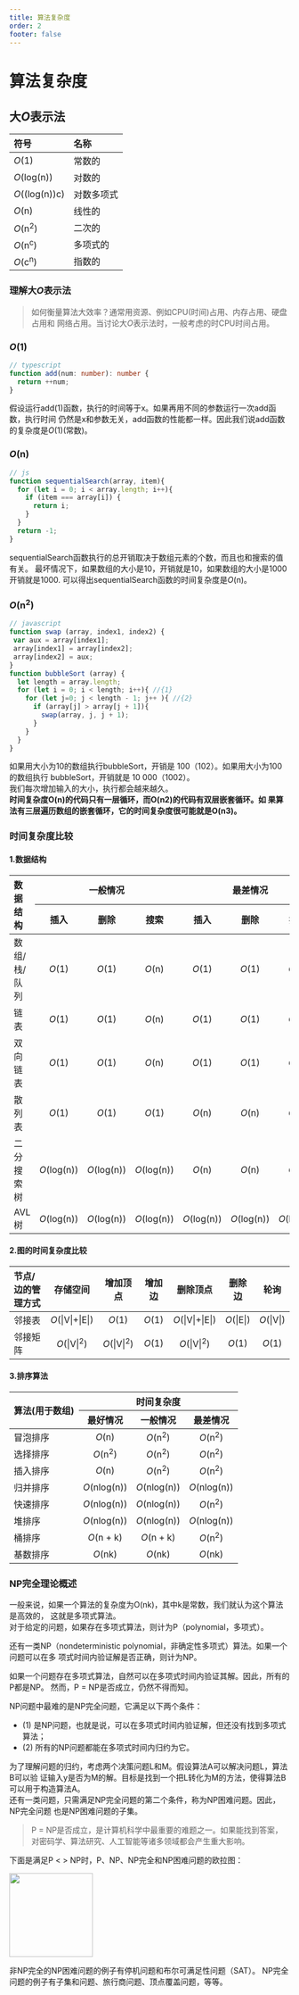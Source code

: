 ```yaml
---
title: 算法复杂度
order: 2
footer: false
---
```

算法复杂度
===

[myHost]: http://dsjs.docs.junfengshow.com

## 大*O*表示法

|符号|名称|
|:----|:----|
|*O*(1)|常数的|
|*O*(log(n))|对数的|
|*O*((log(n))c)|对数多项式|
|*O*(n)|线性的|
|*O*(n<sup>2</sup>)|二次的|
|*O*(n<sup>c</sup>)|多项式的|
|*O*(c<sup>n</sup>)|指数的|

### 理解大*O*表示法
> 如何衡量算法大效率？通常用资源、例如CPU(时间)占用、内存占用、硬盘占用和
> 网络占用。当讨论大*O*表示法时，一般考虑的时CPU时间占用。

### *O*(1)
```typescript
// typescript
function add(num: number): number { 
  return ++num; 
}
```
假设运行add(1)函数，执行的时间等于x。如果再用不同的参数运行一次add函数，执行时间
仍然是x和参数无关，add函数的性能都一样。因此我们说add函数的复杂度是*O*(1)(常数)。

### *O*(n)
```javascript
// js
function sequentialSearch(array, item){ 
  for (let i = 0; i < array.length; i++){ 
    if (item === array[i]) { 
      return i; 
    } 
  } 
  return -1; 
}
```
sequentialSearch函数执行的总开销取决于数组元素的个数，而且也和搜索的值有关。
最坏情况下，如果数组的大小是10，开销就是10，如果数组的大小是1000开销就是1000.
可以得出sequentialSearch函数的时间复杂度是*O*(n)。

### *O*(n<sup>2</sup>)
```javascript
// javascript
function swap (array, index1, index2) { 
 var aux = array[index1]; 
 array[index1] = array[index2]; 
 array[index2] = aux; 
} 
function bubbleSort (array) { 
  let length = array.length; 
  for (let i = 0; i < length; i++){ //{1} 
    for (let j=0; j < length - 1; j++ ){ //{2} 
      if (array[j] > array[j + 1]){ 
        swap(array, j, j + 1); 
      } 
    } 
  } 
}
```
如果用大小为10的数组执行bubbleSort，开销是 100（102）。如果用大小为100的数组执行
bubbleSort，开销就是 10 000（1002）。<br />
我们每次增加输入的大小，执行都会越来越久。<br />
**时间复杂度O(n)的代码只有一层循环，而O(n2)的代码有双层嵌套循环。如
果算法有三层遍历数组的嵌套循环，它的时间复杂度很可能就是O(n3)。**


### 时间复杂度比较
#### 1.数据结构
<table>
  <thead>
    <tr>
      <th rowspan='2' align='left'>数据结构</th>
      <th colspan='3'>一般情况</th>
      <th colspan='3'>最差情况</th>
    </tr>
    <tr>
      <th>插入</th>
      <th>删除</th>
      <th>搜索</th>
      <th>插入</th>
      <th>删除</th>
      <th>搜索</th>
    </tr>
  </thead>
  <tbody align='center'>
    <tr>
      <td align='left'>数组/栈/队列</td>
      <td><i>O</i>(1)</td>
      <td><i>O</i>(1)</td>
      <td><i>O</i>(n)</td>
      <td><i>O</i>(1)</td>
      <td><i>O</i>(1)</td>
      <td><i>O</i>(n)</td>
    </tr>
    <tr>
      <td align='left'>链表</td>
      <td><i>O</i>(1)</td>
      <td><i>O</i>(1)</td>
      <td><i>O</i>(n)</td>
      <td><i>O</i>(1)</td>
      <td><i>O</i>(1)</td>
      <td><i>O</i>(n)</td>
    </tr>
    <tr>
      <td align='left'>双向链表</td>
      <td><i>O</i>(1)</td>
      <td><i>O</i>(1)</td>
      <td><i>O</i>(n)</td>
      <td><i>O</i>(1)</td>
      <td><i>O</i>(1)</td>
      <td><i>O</i>(n)</td>
    </tr>
    <tr>
      <td align='left'>散列表</td>
      <td><i>O</i>(1)</td>
      <td><i>O</i>(1)</td>
      <td><i>O</i>(1)</td>
      <td><i>O</i>(n)</td>
      <td><i>O</i>(n)</td>
      <td><i>O</i>(n)</td>
    </tr>
    <tr>
      <td align='left'>二分搜索树</td>
      <td><i>O</i>(log(n))</td>
      <td><i>O</i>(log(n))</td>
      <td><i>O</i>(log(n))</td>
      <td><i>O</i>(n)</td>
      <td><i>O</i>(n)</td>
      <td><i>O</i>(n)</td>
    </tr>
    <tr>
      <td align='left'>AVL树</td>
      <td><i>O</i>(log(n))</td>
      <td><i>O</i>(log(n))</td>
      <td><i>O</i>(log(n))</td>
      <td><i>O</i>(log(n))</td>
      <td><i>O</i>(log(n))</td>
      <td><i>O</i>(log(n))</td>
    </tr>
  </tbody>
</table>

#### 2.图的时间复杂度比较
|节点/边的管理方式|存储空间|增加顶点|增加边|删除顶点|删除边|轮询|
|:----|:----:|:----:|:----:|:----:|:----:|:----:|
|邻接表| *O*(\|V\|+\|E\|)|*O*(1)|<i>O</i>(1)| <i>O</i>(\|V\|+\|E\|) |<i>O</i>(\|E\|)|<i>O</i>(\|V\|)|
|邻接矩阵| <i>O</i>(\|V\|<sup>2</sup>) | <i>O</i>(\|V\|<sup>2</sup>) |<i>O</i>(1)|   <i>O</i>(\|V\|<sup>2</sup>) |<i>O</i>(1)|<i>O</i>(1)|


#### 3.排序算法
<table>
  <thead>
    <tr>
      <th rowspan='2' align='left'>算法(用于数组)</th>
      <th colspan='3'>时间复杂度</th>
    </tr>
    <tr>
      <th>最好情况</th>
      <th>一般情况</th>
      <th>最差情况</th>
    </tr>
  </thead>
  <tbody align='center'>
    <tr>
      <td align='left'>冒泡排序</td>
      <td><i>O</i>(n)</td>
      <td><i>O</i>(n<sup>2</sup>)</td>
      <td><i>O</i>(n<sup>2</sup>)</td>
    </tr>
    <tr>
      <td align='left'>选择排序</td>
      <td><i>O</i>(n<sup>2</sup>)</td>
      <td><i>O</i>(n<sup>2</sup>)</td>
      <td><i>O</i>(n<sup>2</sup>)</td>
    </tr>
    <tr>
      <td align='left'>插入排序</td>
      <td><i>O</i>(n)</td>
      <td><i>O</i>(n<sup>2</sup>)</td>
      <td><i>O</i>(n<sup>2</sup>)</td>
    </tr>
    <tr>
      <td align='left'>归并排序</td>
      <td><i>O</i>(nlog(n))</td>
      <td><i>O</i>(nlog(n))</td>
      <td><i>O</i>(nlog(n))</td>
    </tr>
    <tr>
      <td align='left'>快速排序</td>
      <td><i>O</i>(nlog(n))</td>
      <td><i>O</i>(nlog(n))</td>
      <td><i>O</i>(n<sup>2</sup>)</td>
    </tr>
    <tr>
      <td align='left'>堆排序</td>
      <td><i>O</i>(nlog(n))</td>
      <td><i>O</i>(nlog(n))</td>
      <td><i>O</i>(nlog(n))</td>
    </tr>
    <tr>
      <td align='left'>桶排序</td>
      <td><i>O</i>(n + k)</td>
      <td><i>O</i>(n + k)</td>
      <td><i>O</i>(n<sup>2</sup>)</td>
    </tr>
    <tr>
      <td align='left'>基数排序</td>
      <td><i>O</i>(nk)</td>
      <td><i>O</i>(nk)</td>
      <td><i>O</i>(nk)</td>
    </tr>
  </tbody>
</table>

### NP完全理论概述
一般来说，如果一个算法的复杂度为O(nk)，其中k是常数，我们就认为这个算法是高效的，
这就是多项式算法。<br />
对于给定的问题，如果存在多项式算法，则计为P（polynomial，多项式）。<br />

还有一类NP（nondeterministic polynomial，非确定性多项式）算法。如果一个问题可以在多
项式时间内验证解是否正确，则计为NP。<br />

如果一个问题存在多项式算法，自然可以在多项式时间内验证其解。因此，所有的P都是NP。
然而，P = NP是否成立，仍然不得而知。<br />

NP问题中最难的是NP完全问题，它满足以下两个条件：<br />
+ (1) 是NP问题，也就是说，可以在多项式时间内验证解，但还没有找到多项式算法；
+ (2) 所有的NP问题都能在多项式时间内归约为它。
  
为了理解问题的归约，考虑两个决策问题L和M。假设算法A可以解决问题L，算法B可以验
证输入y是否为M的解。目标是找到一个把L转化为M的方法，使得算法B可以用于构造算法A。<br />
还有一类问题，只需满足NP完全问题的第二个条件，称为NP困难问题。因此，NP完全问题
也是NP困难问题的子集。<br />

> P = NP是否成立，是计算机科学中最重要的难题之一。如果能找到答案，
> 对密码学、算法研究、人工智能等诸多领域都会产生重大影响。

下面是满足P < > NP时，P、NP、NP完全和NP困难问题的欧拉图：
>
<img 
  src='https://upload.junfengshow.com/docs/calculation/complex_np_hard.png' 
  width='150'
/>

非NP完全的NP困难问题的例子有停机问题和布尔可满足性问题（SAT）。
NP完全问题的例子有子集和问题、旅行商问题、顶点覆盖问题，等等。
